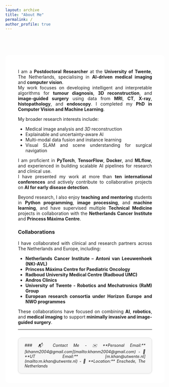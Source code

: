 ```yaml
---
layout: archive
title: "About Me"
permalink: /
author_profile: true
---
```


<!-- Edge-replicated background (blurred) + centered crisp image -->
<div style="position:relative; overflow:hidden;">

  <!-- Blurred cover to fill left/right -->
  <div style="
    position:absolute; inset:0;
    background-image:url('/images/index_bg.jpg');
    background-size:cover;
    background-position:center;
    background-repeat:no-repeat;
    filter:blur(18px);
    transform:scale(1.08);
  "></div>

  <!-- Foreground: centered, not cropped -->
  <div style="
    position:relative;
    background: center/contain no-repeat url('/images/index_bg.jpg');
    padding:60px 0;
    min-height:420px;
  ">
    <!-- Semi-transparent overlay for readability -->
    <div style="
      background-color: rgba(255,255,255,0.92);
      border-radius: 12px;
      padding: 30px 40px;
      margin: 0 auto;
      max-width: 900px;
    ">

  <div style="text-align:justify; text-justify:inter-word;" markdown="1">

I am a **Postdoctoral Researcher** at the **University of Twente**, The Netherlands, specialising in **AI-driven medical imaging** and **computer vision**.  
My work focuses on developing intelligent and interpretable algorithms for **tumour diagnosis**, **3D reconstruction**, and **image-guided surgery** using data from **MRI**, **CT**, **X-ray**, **histopathology**, and **endoscopy**. I completed my **PhD in Computer Vision and Machine Learning**.

My broader research interests include:
- Medical image analysis and _3D_ reconstruction  
- Explainable and uncertainty-aware AI  
- Multi-modal data fusion and instance learning  
- Visual SLAM and scene understanding for surgical navigation  

I am proficient in **PyTorch**, **TensorFlow**, **Docker**, and **MLflow**, and experienced in building scalable AI pipelines for research and clinical use.  
I have presented my work at more than **ten international conferences** and actively contribute to collaborative projects on **AI for early disease detection**.

Beyond research, I also enjoy **teaching and mentoring** students in **Python programming**, **image processing**, and **machine learning**, and have supervised multiple **Technical Medicine** projects in collaboration with the **Netherlands Cancer Institute** and **Princess Máxima Centre**.

### Collaborations
I have collaborated with clinical and research partners across The Netherlands and Europe, including:
- **Netherlands Cancer Institute – Antoni van Leeuwenhoek (NKI-AVL)**  
- **Princess Máxima Centre for Paediatric Oncology**  
- **Radboud University Medical Centre (Radboud UMC)**  
- **Andros Clinics**  
- **University of Twente - Robotics and Mechatronics (RaM) Group**  
- **European research consortia under Horizon Europe and NWO programmes**

These collaborations have focused on combining **AI**, **robotics**, and **medical imaging** to support **minimally invasive and image-guided surgery**.

---
<div style="background-color:#f7f7f7; border:1px solid #ddd; border-radius:10px; padding:15px 20px; margin-top:25px; font-size:0.9em; font-style:italic; box-shadow:0 2px 5px rgba(0,0,0,0.05);" markdown="1">
### 📬 Contact Me
- ✉️ **Personal Email:** [khanm2004@gmail.com](mailto:khanm2004@gmail.com)  
- 📧 **UT Email:** [m.khan@utwente.nl](mailto:m.khan@utwente.nl)  
- 📍 **Location:** Enschede, The Netherlands
</div>


</div>

</div>
